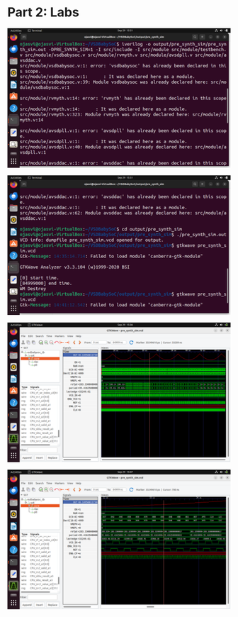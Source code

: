 # Part 2: Labs

![Alt text](IMAGES/3.png)

![Alt text](IMAGES/4.png)

![Alt text](IMAGES/1.png)

![Alt text](IMAGES/2.png)
